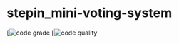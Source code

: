 # stepin_mini-voting-system
[![code grade](https://www.code-inspector.com/project/27885/status/svg)
[![code quality](https://www.code-inspector.com/project/27885/score/svg)
